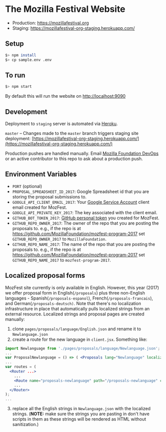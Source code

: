 # The Mozilla Festival Website

- Production: https://mozillafestival.org
- Staging: https://mozillafestival-org-staging.herokuapp.com/

## Setup

```bash
$> npm install
$> cp sample.env .env
```

## To run

```bash
$> npm start
```

By default this will run the website on [http://localhost:9090](http://localhost:9090)

## Development

Deployment to `staging` server is automated via [Heroku](https://heroku.com).

`master` – Changes made to the `master` branch triggers staging site deployment: [https://mozillafestival-org-staging.herokuapp.com/](https://mozillafestival-org-staging.herokuapp.com/)

Production pushes are handled manually. Email [Mozilla Foundation DevOps](mailto:devops@mozillafoundation.org) or an active contributor to this repo to ask about a production push.



## Environment Variables
- `PORT` (optional)
- `PROPOSAL_SPREADSHEET_ID_2017`: Google Spreadsheet id that you are storing the proposal submissions to.
- `GOOGLE_API_CLIENT_EMAIL_2017`: Your [Google Service Account](https://developers.google.com/identity/protocols/OAuth2ServiceAccount) client email created for MozFest.
- `GOOGLE_API_PRIVATE_KEY_2017`: The key associated with the client email.
- `GITHUB_BOT_TOKEN_2017`: [GitHub personal token](https://github.com/settings/tokens) you created for MozFest.
- `GITHUB_REPO_OWNER_2017`: The owner of the repo that you are posting the proposals to. e.g., if the repo is at https://github.com/MozillaFoundation/mozfest-program-2017 set `GITHUB_REPO_OWNER_2017` to `MozillaFoundation`.
- `GITHUB_REPO_NAME_2017`: The name of the repo that you are posting the proposals to. e.g., if the repo is at https://github.com/MozillaFoundation/mozfest-program-2017 set `GITHUB_REPO_NAME_2017` to `mozfest-program-2017`.



## Localized proposal forms

MozFest site currently is only available in English. However, this year (2017) we offer proposal form in English(`/proposals`) plus three non-English languages - Spanish(`/proposals-espanol`), French(`/proposals-francais`), and German(`/proposals-deutsch)`. Note that there's no localization infrastructure in place that automatically pulls localized strings from an external resource. Localized strings and proposal pages are created manually:

1. clone `pages/proposals/language/English.json` and rename it to `Newlanguage.json`
2. create a route for the new language in `client.jsx`. Something like:
```jsx
import Newlanguage from './pages/proposals/language/Newlanguage.json';
...
var ProposalNewlanguage = () => ( <Proposals lang="Newlanguage" localizedStrings={Newlanguage} /> );
...
var routes = (
  <Router ...>
    ...
    <Route name="proposals-newlanguage" path="/proposals-newlanguage" component={ProposalNewlanguage} />
    ...
  </Router>
);
...

```
3. replace all the English strings in `Newlanguage.json` with the localized strings. (**NOTE:** make sure the strings you are pasting in don't have scripts in them as these strings will be rendered as HTML without sanitization.)
